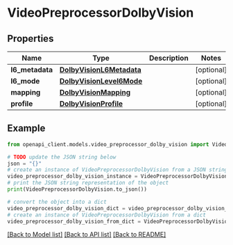 # VideoPreprocessorDolbyVision


## Properties

Name | Type | Description | Notes
------------ | ------------- | ------------- | -------------
**l6_metadata** | [**DolbyVisionL6Metadata**](DolbyVisionL6Metadata.md) |  | [optional] 
**l6_mode** | [**DolbyVisionLevel6Mode**](DolbyVisionLevel6Mode.md) |  | [optional] 
**mapping** | [**DolbyVisionMapping**](DolbyVisionMapping.md) |  | [optional] 
**profile** | [**DolbyVisionProfile**](DolbyVisionProfile.md) |  | [optional] 

## Example

```python
from openapi_client.models.video_preprocessor_dolby_vision import VideoPreprocessorDolbyVision

# TODO update the JSON string below
json = "{}"
# create an instance of VideoPreprocessorDolbyVision from a JSON string
video_preprocessor_dolby_vision_instance = VideoPreprocessorDolbyVision.from_json(json)
# print the JSON string representation of the object
print(VideoPreprocessorDolbyVision.to_json())

# convert the object into a dict
video_preprocessor_dolby_vision_dict = video_preprocessor_dolby_vision_instance.to_dict()
# create an instance of VideoPreprocessorDolbyVision from a dict
video_preprocessor_dolby_vision_from_dict = VideoPreprocessorDolbyVision.from_dict(video_preprocessor_dolby_vision_dict)
```
[[Back to Model list]](../README.md#documentation-for-models) [[Back to API list]](../README.md#documentation-for-api-endpoints) [[Back to README]](../README.md)



